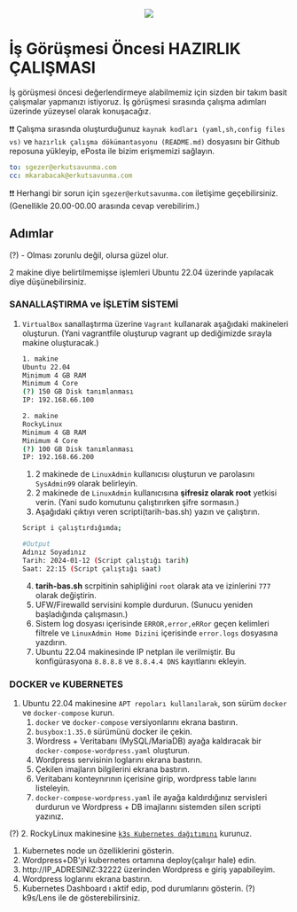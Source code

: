 <p align="center">
  <img src="https://www.erkutsavunma.com/assets/images/logo2.png">
</p>


# İş Görüşmesi Öncesi HAZIRLIK ÇALIŞMASI

İş görüşmesi öncesi değerlendirmeye alabilmemiz için sizden bir takım basit çalışmalar yapmanızı istiyoruz. İş görüşmesi sırasında çalışma adımları üzerinde yüzeysel olarak konuşacağız.

❗❗ Çalışma sırasında oluşturduğunuz `kaynak kodları (yaml,sh,config files vs)` ve `hazırlık çalışma dökümantasyonu (README.md)` dosyasını bir Github reposuna yükleyip, ePosta ile bizim erişmemizi sağlayın.

```yaml
to: sgezer@erkutsavunma.com
cc: mkarabacak@erkutsavunma.com
```

❗❗ Herhangi bir sorun için `sgezer@erkutsavunma.com` iletişime geçebilirsiniz. (Genellikle 20.00-00.00 arasında cevap verebilirim.)

## Adımlar

(?) - Olması zorunlu değil, olursa güzel olur.

2 makine diye belirtilmemişse işlemleri Ubuntu 22.04 üzerinde yapılacak diye düşünebilirsiniz.

### SANALLAŞTIRMA ve İŞLETİM SİSTEMİ 

1. `VirtualBox` sanallaştırma üzerine `Vagrant` kullanarak aşağıdaki makineleri oluşturun. (Yani vagrantfile oluşturup vagrant up dediğimizde sırayla makine oluşturacak.)
   
   ```bash
   1. makine
   Ubuntu 22.04
   Minimum 4 GB RAM
   Minimum 4 Core
   (?) 150 GB Disk tanımlanması 
   IP: 192.168.66.100

   2. makine
   RockyLinux
   Minimum 4 GB RAM
   Minimum 4 Core
   (?) 100 GB Disk tanımlanması 
   IP: 192.168.66.200
   ```

   1. 2 makinede de `LinuxAdmin` kullanıcısı oluşturun ve parolasını `SysAdmin99` olarak belirleyin.
   2. 2 makinede de `LinuxAdmin` kullanıcısına **şifresiz olarak root** yetkisi verin. (Yani sudo komutunu çalıştırırken şifre sormasın.)
   3. Aşağıdaki çıktıyı veren scripti(tarih-bas.sh) yazın ve çalıştırın.
   
   ```bash
   Script i çalıştırdığımda;
   
   #Output
   Adınız Soyadınız
   Tarih: 2024-01-12 (Script çalıştığı tarih)
   Saat: 22:15 (Script çalıştığı saat)
   ```
   4. **tarih-bas.sh** scrpitinin sahipliğini `root` olarak ata ve izinlerini `777` olarak değiştirin.
   5. UFW/Firewalld servisini komple durdurun. (Sunucu yeniden başladığında çalışmasın.)
   6. Sistem log dosyası içerisinde `ERROR,error,eRRor` geçen kelimleri filtrele ve `LinuxAdmin Home Dizini` içerisinde `error.logs` dosyasına yazdırın.
   7. Ubuntu 22.04 makinesinde IP netplan ile verilmiştir. Bu konfigürasyona `8.8.8.8` ve `8.8.4.4 DNS` kayıtlarını ekleyin.


### DOCKER ve KUBERNETES

1. Ubuntu 22.04 makinesine `APT repoları kullanılarak`, son sürüm `docker` ve `docker-compose`  kurun. 
   1. `docker` ve `docker-compose` versiyonlarını ekrana bastırın.
   2. `busybox:1.35.0` sürümünü docker ile çekin.
   3. Wordress + Veritabanı (MySQL/MariaDB) ayağa kaldıracak bir `docker-compose-wordpress.yaml` oluşturun.
   4. Wordpress servisinin loglarını ekrana bastırın.
   5. Çekilen imajların bilgilerini ekrana bastırın.
   6. Veritabanı konteynırının içerisine girip, wordpress table larını listeleyin.
   7. `docker-compose-wordpress.yaml`  ile ayağa kaldırdığınız servisleri durdurun ve Wordpress + DB imajlarını sistemden silen scripti yazınız.


(?) 2. RockyLinux makinesine [`k3s Kubernetes dağıtımını`](https://k3s.io/) kurunuz.
   1. Kubernetes node un özelliklerini gösterin.
   2. Wordpress+DB'yi kubernetes ortamına deploy(çalışır hale) edin.
   3. http://IP_ADRESINIZ:32222  üzerinden Wordpress e giriş yapabileyim.
   4. Wordpress loglarını ekrana bastırın.
   5. Kubernetes Dashboard ı aktif edip, pod durumlarını gösterin. (?) k9s/Lens ile de gösterebilirsiniz.